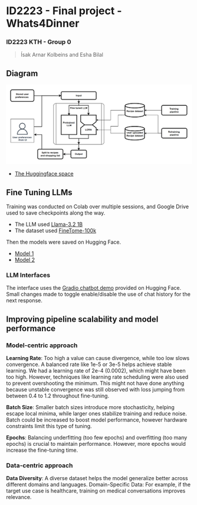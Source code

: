 # ID2223 - Final project - Whats4Dinner 
### ID2223 KTH - Group 0  
> Ísak Arnar Kolbeins and Esha Bilal  

## 




## Diagram
![Model diagram](https://github.com/isakkolbeins/ID2223-Whats4Dinner/blob/main/diagram.png?raw=true)




- [The Huggingface space](https://huggingface.co/spaces/kolbeins/whats4dinner)  




## Fine Tuning LLMs 
Training was conducted on Colab over multiple sessions, and Google Drive used to save checkpoints along the way.  
- The LLM used [Llama-3.2 1B](https://huggingface.co/unsloth/Llama-3.2-1B-Instruct)  
- The dataset used [FineTome-100k](https://huggingface.co/datasets/mlabonne/FineTome-100k)

Then the models were saved on Hugging Face.
- [Model 1](https://huggingface.co/kolbeins/model)  
- [Model 2](https://huggingface.co/esha111/id2223_lab2_correct)  

### LLM Interfaces  
The interface uses the [Gradio chatbot demo](https://huggingface.co/spaces/gradio-templates/chatbot) provided on Hugging Face.
Small changes made to toggle enable/disable the use of chat history for the next response.  


## Improving pipeline scalability and model performance 

### Model-centric approach
**Learning Rate**: Too high a value can cause divergence, while too low slows convergence. A balanced rate like 1e-5 or 3e-5 helps achieve stable learning. We had a learning rate of 2e-4 (0.0002), which might have been too high. However, techniques like learning rate scheduling were also used to prevent overshooting the minimum. This might not have done anything because unstable convergence was still observed with loss jumping from between 0.4 to 1.2 throughout fine-tuning. 

**Batch Size**: Smaller batch sizes introduce more stochasticity, helping escape local minima, while larger ones stabilize training and reduce noise. Batch could be increased to boost model performance, however hardware constraints limit this type of tuning. 

**Epochs**: Balancing underfitting (too few epochs) and overfitting (too many epochs) is crucial to maintain performance. However, more epochs would increase the fine-tuning time. 

### Data-centric approach

**Data Diversity**: A diverse dataset helps the model generalize better across different domains and languages.
Domain-Specific Data: For example, if the target use case is healthcare, training on medical conversations improves relevance.

